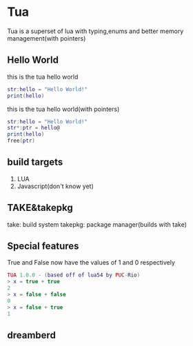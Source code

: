 # Tua
Tua is a superset of lua with typing,enums and better memory management(with pointers)
## Hello World
this is the tua hello world
```lua
str:hello = "Hello World!"
print(hello)
```
this is the tua hello world(with pointers)
```lua
str:hello = "Hello World!"
str*:ptr = hello@
print(hello)
free(ptr)
```
## build targets
1. LUA
2. Javascript(don't know yet)
## TAKE&takepkg
take: build system
takepkg: package manager(builds with take)
## Special features
True and False now have the values of 1 and 0 respectively
```lua
TUA 1.0.0 - (based off of lua54 by PUC-Rio)
> x = true + true
2
> x = false + false
0
> x = false + true
1
```
## dreamberd
